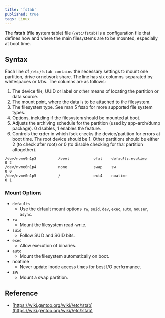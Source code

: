 ```yaml
---
title: 'fstab'
published: true
tags: Linux
---
```


The **fstab** (**f**ile **s**ystem **t**able) file (`/etc/fstab`) is a configuration file that
defines how and where the main filesystems are to be mounted, especially at
boot time.

## Syntax

Each line of `/etc/fstab contains` the necessary settings to mount one partition, drive or network share. The line has six columns, separated by whitespaces or tabs. The columns are as follows:

1. The device file, UUID or label or other means of locating the partition or data source.
2. The mount point, where the data is to be attached to the filesystem.
3. The filesystem type. See man 5 fstab for more supported file system types.
4. Options, including if the filesystem should be mounted at boot.
5. Adjusts the archiving schedule for the partition (used by app-arch/dump package). 0 disables, 1 enables the feature.
6. Controls the order in which fsck checks the device/partition for errors at
   boot time. The root device should be 1. Other partitions should be either 2
   (to check after root) or 0 (to disable checking for that partition
   altogether).

```shell
/dev/nvme0n1p3          /boot           vfat    defaults,noatime        0 2
/dev/nvme0n1p4          none            swap    sw                      0 0
/dev/nvme0n1p5          /               ext4    noatime                 0 1
```

### Mount Options

- `defaults`
  - Use the default mount options: `rw`, `suid`, `dev`, `exec`, `auto`,
    `nouser`, `async`.
- `rw`
  - Mount the filesystem read-write.
- `suid`
  - Follow SUID and SGID bits.
- `exec`
  - Allow execution of binaries.
- `auto`
  - Mount the filesystem automatically on boot.
- noatime
  - Never update inode access times for best I/O performance.
- sw	
  - Mount a swap partition.


## Reference

- [https://wiki.gentoo.org/wiki//etc/fstab](https://wiki.gentoo.org/wiki//etc/fstab)